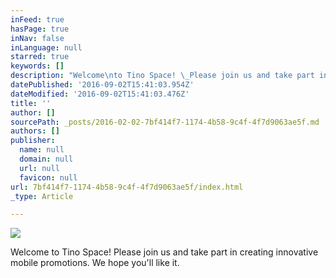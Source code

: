 ```yaml
---
inFeed: true
hasPage: true
inNav: false
inLanguage: null
starred: true
keywords: []
description: "Welcome\nto Tino Space! \_Please join us and take part in creating\ninnovative mobile promotions. We hope you'll like it."
datePublished: '2016-09-02T15:41:03.954Z'
dateModified: '2016-09-02T15:41:03.476Z'
title: ''
author: []
sourcePath: _posts/2016-02-02-7bf414f7-1174-4b58-9c4f-4f7d9063ae5f.md
authors: []
publisher:
  name: null
  domain: null
  url: null
  favicon: null
url: 7bf414f7-1174-4b58-9c4f-4f7d9063ae5f/index.html
_type: Article

---
```

![](https://the-grid-user-content.s3-us-west-2.amazonaws.com/757547e3-bd23-4388-8286-e0cceefd7cc1.png)

Welcome
to Tino Space!  Please join us and take part in creating
innovative mobile promotions. We hope you'll like it.